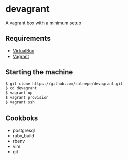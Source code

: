 devagrant
=========

A vagrant box with a minimum setup

## Requirements

* [VirtualBox](https://www.virtualbox.org)
* [Vagrant](http://vagrantup.com)

## Starting the machine

```zsh
$ git clone https://github.com/salrepe/devagrant.git
$ cd devagrant
$ vagrant up
$ vagrant provision
$ vagrant ssh
```

## Cookboks

* postgresql
* ruby_build
* rbenv
* vim
* git
